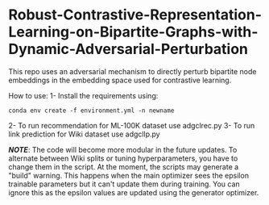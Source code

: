 # Robust-Contrastive-Representation-Learning-on-Bipartite-Graphs-with-Dynamic-Adversarial-Perturbation
This repo uses an adversarial mechanism to directly perturb bipartite node embeddings in the embedding space used for contrastive learning.


How to use:
1- Install the requirements using:
~~~
conda env create -f environment.yml -n newname
~~~

2- To run recommendation for ML-100K dataset use adgclrec.py
3- To run link prediction for Wiki dataset use adgcllp.py

***NOTE***:
The code will become more modular in the future updates. To alternate between Wiki splits or tuning hyperparameters, you have to change them in the script.
At the moment, the scripts may generate a "build" warning. This happens when the main optimizer sees the epsilon trainable parameters but it can't update them during training. You can ignore this as the epsilon values are updated using the generator optimizer.
